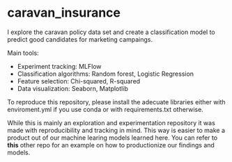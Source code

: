 # caravan_insurance
I explore the caravan policy data set and create a classification model to predict good candidates for marketing campaings.

Main tools:
* Experiment tracking: MLFlow
* Classification algorithms: Random forest, Logistic Regression
* Feature selection: Chi-squared, R-squared
* Data visualization: Seaborn, Matplotlib

To reproduce this repository, please install the adecuate libraries either with enviroment.yml if you use conda or with requirements.txt otherwise.

While this is mainly an exploration and experimentation repository it was made with reproducibility and tracking in mind. This way is easier to make a product out of our machine learing models learned here. You can refer to **this** other repo for an example on how to productionize our findings and models.